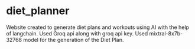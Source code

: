 # diet_planner
Website created to generate diet plans and  workouts using  AI with the help of langchain.
Used Groq api along with groq api key.
Used mixtral-8x7b-32768 model for the generation of the Diet Plan.
